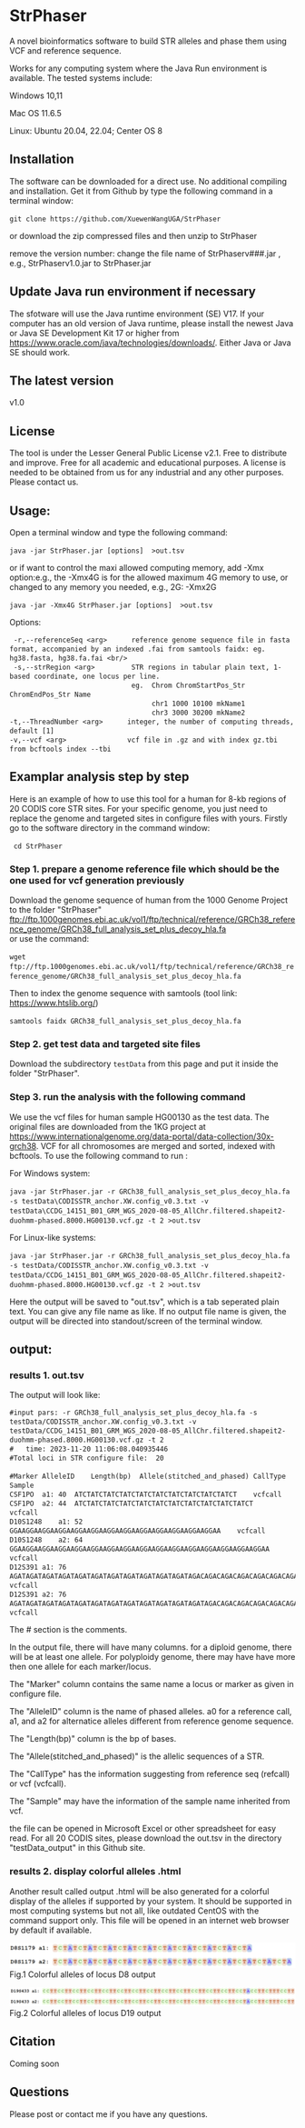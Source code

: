 # StrPhaser
A novel bioinformatics software to build STR alleles and phase them using VCF and reference sequence.

Works for any computing system where the Java Run environment is available. The tested systems include:

Windows 10,11

Mac OS 11.6.5

Linux: Ubuntu 20.04, 22.04; Center OS 8

## Installation 
The software can be downloaded for a direct use. No additional compiling and installation.  Get it from Github by type the following command in a terminal window: 

`git clone https://github.com/XuewenWangUGA/StrPhaser`

or download the zip compressed files and then unzip to StrPhaser

remove the version number: change the file name of StrPhaserv###.jar , e.g., StrPhaserv1.0.jar to StrPhaser.jar

## Update Java run environment if necessary
The sfotware will use the Java runtime environment (SE) V17. If your computer has an old version of Java runtime, please install the newest Java or Java SE Development Kit 17 or higher from https://www.oracle.com/java/technologies/downloads/. Either Java or Java SE should work.

## The latest version 
v1.0

## License
The tool is under the Lesser General Public License v2.1. Free to distribute and improve. Free for all academic and educational purposes. A license is needed to be obtained from us for any industrial and any other purposes. Please contact us.

## Usage:
Open a terminal window and type the following command: 

`java -jar StrPhaser.jar [options]  >out.tsv`


or if want to control the maxi allowed computing memory, add -Xmx option:e.g., the -Xmx4G is for the allowed maximum 4G memory to use,  or changed to any memory you needed, e.g., 2G: -Xmx2G

`java -jar -Xmx4G StrPhaser.jar [options]  >out.tsv`

Options:  
      
     -r,--referenceSeq <arg>      reference genome sequence file in fasta format, accompanied by an indexed .fai from samtools faidx: eg. hg38.fasta, hg38.fa.fai <br/>
     -s,--strRegion <arg>         STR regions in tabular plain text, 1-based coordinate, one locus per line.  
                                  eg.  Chrom ChromStartPos_Str ChromEndPos_Str Name
                                       chr1 1000 10100 mkName1
                                       chr3 3000 30200 mkName2
    -t,--ThreadNumber <arg>      integer, the number of computing threads, default [1]
    -v,--vcf <arg>               vcf file in .gz and with index gz.tbi from bcftools index --tbi


       
## Examplar analysis step by step
Here is an example of how to use this tool for a human for 8-kb regions of 20 CODIS core STR sites.  For your specific genome, you just need to replace the genome and targeted sites in configure files with yours.
Firstly go to the software directory in the command window:

` cd StrPhaser`
       
### Step 1. prepare a genome reference file which should be the one used for vcf generation previously 
Download the genome sequence of human from the 1000 Genome Project to the folder "StrPhaser" 
       ftp://ftp.1000genomes.ebi.ac.uk/vol1/ftp/technical/reference/GRCh38_reference_genome/GRCh38_full_analysis_set_plus_decoy_hla.fa	
or use the command: 

`wget ftp://ftp.1000genomes.ebi.ac.uk/vol1/ftp/technical/reference/GRCh38_reference_genome/GRCh38_full_analysis_set_plus_decoy_hla.fa`

Then to index the genome sequence with samtools (tool link: https://www.htslib.org/)  

`samtools faidx GRCh38_full_analysis_set_plus_decoy_hla.fa`
       
       
### Step 2. get test data and targeted site files 
Download the subdirectory `testData` from this page and put it inside the folder "StrPhaser".


### Step 3. run the analysis with the following command
We use the vcf files for human sample HG00130 as the test data. The original files are downloaded from the 1KG project at https://www.internationalgenome.org/data-portal/data-collection/30x-grch38. VCF for all chromosomes are merged and sorted, indexed with bcftools. To use the following command to run :

For Windows system:

`java -jar StrPhaser.jar -r GRCh38_full_analysis_set_plus_decoy_hla.fa -s testData\CODISSTR_anchor.XW.config_v0.3.txt -v testData\CCDG_14151_B01_GRM_WGS_2020-08-05_AllChr.filtered.shapeit2-duohmm-phased.8000.HG00130.vcf.gz -t 2 >out.tsv`

For Linux-like systems:   

`java -jar StrPhaser.jar -r GRCh38_full_analysis_set_plus_decoy_hla.fa -s testData/CODISSTR_anchor.XW.config_v0.3.txt -v testData/CCDG_14151_B01_GRM_WGS_2020-08-05_AllChr.filtered.shapeit2-duohmm-phased.8000.HG00130.vcf.gz -t 2 >out.tsv`


Here the output will be saved to "out.tsv", which is a tab seperated plain text. You can give any file name as like. If no output file name is given, the output will be directed into standout/screen of the terminal window.


## output: 
### results 1. out.tsv

The output will look like:

    #input pars: -r GRCh38_full_analysis_set_plus_decoy_hla.fa -s testData/CODISSTR_anchor.XW.config_v0.3.txt -v testData/CCDG_14151_B01_GRM_WGS_2020-08-05_AllChr.filtered.shapeit2-duohmm-phased.8000.HG00130.vcf.gz -t 2
    #	time: 2023-11-20 11:06:08.040935446
    #Total loci in STR configure file:	20
    
    #Marker	AlleleID	Length(bp)	Allele(stitched_and_phased)	CallType	Sample
    CSF1PO	a1:	40	ATCTATCTATCTATCTATCTATCTATCTATCTATCTATCT	vcfcall
    CSF1PO	a2:	44	ATCTATCTATCTATCTATCTATCTATCTATCTATCTATCTATCT	vcfcall
    D10S1248	a1:	52	GGAAGGAAGGAAGGAAGGAAGGAAGGAAGGAAGGAAGGAAGGAAGGAAGGAA	vcfcall
    D10S1248	a2:	64	GGAAGGAAGGAAGGAAGGAAGGAAGGAAGGAAGGAAGGAAGGAAGGAAGGAAGGAAGGAAGGAA	vcfcall
    D12S391	a1:	76	AGATAGATAGATAGATAGATAGATAGATAGATAGATAGATAGATAGACAGACAGACAGACAGACAGACAGACAGAT	vcfcall
    D12S391	a2:	76	AGATAGATAGATAGATAGATAGATAGATAGATAGATAGATAGATAGATAGACAGACAGACAGACAGACAGACAGAT	vcfcall

The # section is the comments.

In the output file, there will have many columns. for a diploid genome, there will be at least one allele. For polyploidy genome, there may have have more then one allele for each marker/locus. 

The "Marker" column contains the same name a locus or marker as given in configure file.

The "AlleleID" column is the name of phased alleles. a0 for a reference call, a1, and a2 for alternatice alleles different from reference genome sequence.

The "Length(bp)" column is the bp of bases.

The "Allele(stitched_and_phased)" is the allelic sequences of a STR.

The "CallType" has the information suggesting from reference seq (refcall) or vcf (vcfcall).

The "Sample" may have the information of the sample name inherited from vcf.

the file can be opened in Microsoft Excel or other spreadsheet for easy read. For all 20 CODIS sites, please download the out.tsv in the directory "testData_output" in this Github site.

### results 2. display colorful alleles .html

Another result called output .html will be also generated for a colorful display of the alleles if supported by your system. It should be supported in most computing systems but not all, like outdated CentOS with the command support only. This file will be opened in an internet web browser by default if available.

![ColorAlleleImage](D8_colorAllele.PNG) Fig.1 Colorful alleles of locus D8 output 

![ColorAlleleImage](D19_colorAllele.PNG) Fig.2 Colorful alleles of locus D19 output 



## Citation

Coming soon

## Questions

Please post or contact me if you have any questions.

       


                              
